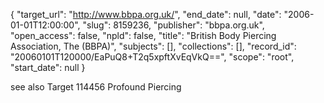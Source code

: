 {
  "target_url": "http://www.bbpa.org.uk/", 
  "end_date": null, 
  "date": "2006-01-01T12:00:00", 
  "slug": 8159236, 
  "publisher": "bbpa.org.uk", 
  "open_access": false, 
  "npld": false, 
  "title": "British Body Piercing Association, The (BBPA)", 
  "subjects": [], 
  "collections": [], 
  "record_id": "20060101T120000/EaPuQ8+T2q5xpftXvEqVkQ==", 
  "scope": "root", 
  "start_date": null
}

see also Target 114456 Profound Piercing